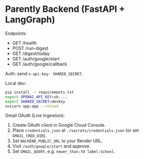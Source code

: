# Parently Backend (FastAPI + LangGraph)

Endpoints:
- GET /health
- POST /run-digest
- GET /digest/today
- GET /auth/google/start
- GET /auth/google/callback

Auth: send `x-api-key: SHARED_SECRET`.

Local dev:
```bash
pip install -r requirements.txt
export OPENAI_API_KEY=sk-...
export SHARED_SECRET=devkey
uvicorn app:app --reload
```

Gmail OAuth (Live Ingestion):
1) Create OAuth client in Google Cloud Console.
2) Place `credentials.json` at `./secrets/credentials.json` (or set `GMAIL_CRED_DIR`).
3) Set `BACKEND_PUBLIC_URL` to your Render URL.
4) Visit `/auth/google/start` and approve.
5) Set `GMAIL_QUERY`, e.g. `newer_than:7d label:School`.
